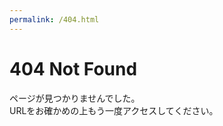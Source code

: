 ```yaml
---
permalink: /404.html
---
```

<html>
  <head>
    <meta charset='utf-8'>
  </head>
  <body>
    <h1>404 Not Found</h1>
    <p>
      ページが見つかりませんでした。
      <br>
      URLをお確かめの上もう一度アクセスしてください。
    </p>
  </body>
</html>
